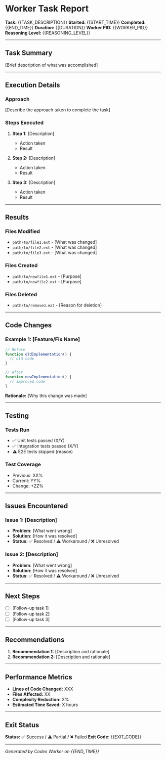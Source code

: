 # Worker Task Report

**Task:** {{TASK_DESCRIPTION}}
**Started:** {{START_TIME}}
**Completed:** {{END_TIME}}
**Duration:** {{DURATION}}
**Worker PID:** {{WORKER_PID}}
**Reasoning Level:** {{REASONING_LEVEL}}

---

## Task Summary

[Brief description of what was accomplished]

---

## Execution Details

### Approach

[Describe the approach taken to complete the task]

### Steps Executed

1. **Step 1:** [Description]
   - Action taken
   - Result

2. **Step 2:** [Description]
   - Action taken
   - Result

3. **Step 3:** [Description]
   - Action taken
   - Result

---

## Results

### Files Modified

- `path/to/file1.ext` - [What was changed]
- `path/to/file2.ext` - [What was changed]
- `path/to/file3.ext` - [What was changed]

### Files Created

- `path/to/newfile1.ext` - [Purpose]
- `path/to/newfile2.ext` - [Purpose]

### Files Deleted

- `path/to/removed.ext` - [Reason for deletion]

---

## Code Changes

### Example 1: [Feature/Fix Name]

```typescript
// Before
function oldImplementation() {
  // old code
}

// After
function newImplementation() {
  // improved code
}
```

**Rationale:** [Why this change was made]

---

## Testing

### Tests Run

- ✅ Unit tests passed (X/Y)
- ✅ Integration tests passed (X/Y)
- ⚠️  E2E tests skipped (reason)

### Test Coverage

- Previous: XX%
- Current: YY%
- Change: +ZZ%

---

## Issues Encountered

### Issue 1: [Description]

- **Problem:** [What went wrong]
- **Solution:** [How it was resolved]
- **Status:** ✅ Resolved / ⚠️ Workaround / ❌ Unresolved

### Issue 2: [Description]

- **Problem:** [What went wrong]
- **Solution:** [How it was resolved]
- **Status:** ✅ Resolved / ⚠️ Workaround / ❌ Unresolved

---

## Next Steps

- [ ] [Follow-up task 1]
- [ ] [Follow-up task 2]
- [ ] [Follow-up task 3]

---

## Recommendations

1. **Recommendation 1:** [Description and rationale]
2. **Recommendation 2:** [Description and rationale]

---

## Performance Metrics

- **Lines of Code Changed:** XXX
- **Files Affected:** XX
- **Complexity Reduction:** X%
- **Estimated Time Saved:** X hours

---

## Exit Status

**Status:** ✅ Success / ⚠️ Partial / ❌ Failed
**Exit Code:** {{EXIT_CODE}}

---

*Generated by Codex Worker on {{END_TIME}}*
